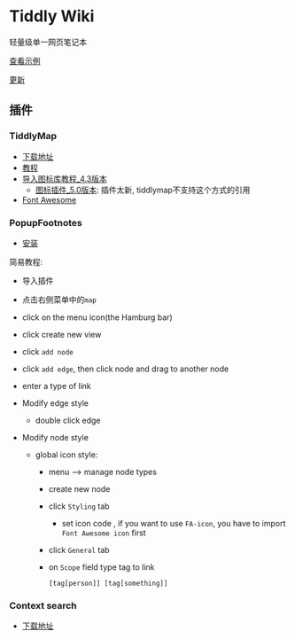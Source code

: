 

# Tiddly Wiki

轻量级单一网页笔记本

[查看示例](http://htmlpreview.github.io/?https://github.com/8ku/note_other/blob/master/Archives/8kuNoteBook_TiddlyWiki.html)

[更新](https://tiddlywiki.com/upgrade.html)

## 插件

### TiddlyMap

- [下载地址](http://tiddlymap.org/#)
- [教程](https://skills421.wordpress.com/2019/10/08/add-tiddlymap-to-our-wiki/)
- [导入图标库教程_4.3版本](http://tobibeer.github.io/tw/fa/#Installation) 
  - [图标插件_5.0版本](http://thediveo.github.io/TW5FontAwesome/): 插件太新, tiddlymap不支持这个方式的引用
- [Font Awesome](https://fontawesome.com/icons?d=gallery&p=2)



### PopupFootnotes

- [安装](http://braintest.tiddlyspot.com/#PopupFootnotes)

简易教程:

- 导入插件

- 点击右侧菜单中的`map`

- click on the menu icon(the Hamburg bar)

- click create new view

- click `add node`

- click `add edge`, then click node and drag to another node

- enter a type of link

- Modify edge style

  - double click edge

- Modify node style

  - global icon style:

    - menu --> manage node types

    - create new node

    - click `Styling` tab

      - set icon code , if you want to use `FA-icon`, you have to import `Font Awesome icon` first

    - click `General` tab

    - on `Scope` field type tag to link

      ```
      [tag[person]] [tag[something]]
      ```

      

### Context search

- [下载地址](http://contextplugin.tiddlyspot.com/)